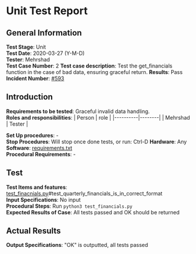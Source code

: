 # Unit Test Report
## General Information
**Test Stage**: Unit  
**Test Date**: 2020-03-27 (Y-M-D)  
**Tester**: Mehrshad  
**Test Case Number**: 2 
**Test case description**: Test the get_financials function in the case of bad data, ensuring graceful return. 
**Results**: Pass  
**Incident Number**: [#593](https://github.com/ranaroussi/yfinance/issues/593)  

## Introduction

**Requirements to be tested**: Graceful invalid data handling.   
**Roles and responsibilities**:
| Person   | role   |
|----------|--------|
| Mehrshad | Tester |

**Set Up procedures**: -  
**Stop Procedures**: Will stop once done tests, or run: Ctrl-D
**Hardware**: Any
**Software**: [requirements.txt](/requirements.txt)  
**Procedural Requirements**: -

## Test
**Test Items and features**: [test_finacnials.py](/test_financials.py)#test_quarterly_financials_is_in_correct_format  
**Input Specifications**: No input  
**Procedural Steps**: Run `python3 test_financials.py`  
**Expected Results of Case**: All tests passed and OK should be returned

## Actual Results
**Output Specifications**: "OK" is outputted, all tests passed